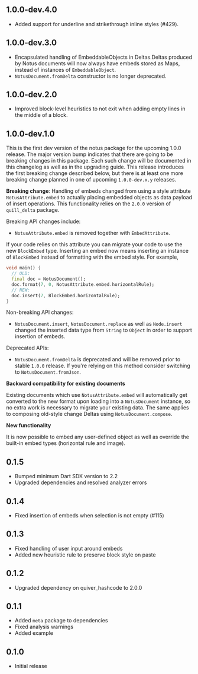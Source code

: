 ## 1.0.0-dev.4.0

* Added support for underline and strikethrough inline styles (#429).

## 1.0.0-dev.3.0

* Encapsulated handling of EmbeddableObjects in Deltas.Deltas produced by Notus documents will now
  always have embeds stored as Maps, instead of instances of `EmbeddableObject`.
* `NotusDocument.fromDelta` constructor is no longer deprecated.

## 1.0.0-dev.2.0

* Improved block-level heuristics to not exit when adding empty lines in the middle of a block.

## 1.0.0-dev.1.0

This is the first dev version of the notus package for the upcoming 1.0.0 release.
The major version bump indicates that there are going to be breaking changes in this package.
Each such change will be documented in this changelog as well as in the upgrading guide.
This release introduces the first breaking change described below, but there is at least one
more breaking change planned in one of upcoming `1.0.0-dev.x.y` releases.

**Breaking change**: Handling of embeds changed from using a style attribute
`NotusAttribute.embed` to actually placing embedded objects as data payload of insert operations.
This functionality relies on the `2.0.0` version of `quill_delta` package.

Breaking API changes include:

* `NotusAttribute.embed` is removed together with `EmbedAttribute`.

If your code relies on this attribute you can migrate your code to use the new `BlockEmbed` type.
Inserting an embed now means inserting an instance of `BlockEmbed` instead of formatting with
the embed style. For example,

```dart
void main() {
  // OLD:
  final doc = NotusDocument();
  doc.format(7, 0, NotusAttribute.embed.horizontalRule);
  // NEW:
  doc.insert(7, BlockEmbed.horizontalRule);
}
```

Non-breaking API changes:

* `NotusDocument.insert`, `NotusDocument.replace` as well as `Node.insert` changed the inserted
  data type from `String` to `Object` in order to support insertion of embeds.

Deprecated APIs:

* `NotusDocument.fromDelta` is deprecated and will be removed prior to stable `1.0.0` release.
  If you're relying on this method consider switching to `NotusDocument.fromJson`.

**Backward compatibility for existing documents**

Existing documents which use `NotusAttribute.embed` will automatically get converted to the new
format upon loading into a `NotusDocument` instance, so no extra work is necessary to migrate your
existing data. The same applies to composing old-style change Deltas using `NotusDocument.compose`.

**New functionality**

It is now possible to embed any user-defined object as well as override the built-in embed types
(horizontal rule and image).


## 0.1.5

* Bumped minimum Dart SDK version to 2.2
* Upgraded dependencies and resolved analyzer errors

## 0.1.4

* Fixed insertion of embeds when selection is not empty (#115)

## 0.1.3

* Fixed handling of user input around embeds
* Added new heuristic rule to preserve block style on paste

## 0.1.2

* Upgraded dependency on quiver_hashcode to 2.0.0

## 0.1.1

* Added `meta` package to dependencies
* Fixed analysis warnings
* Added example

## 0.1.0

*  Initial release
